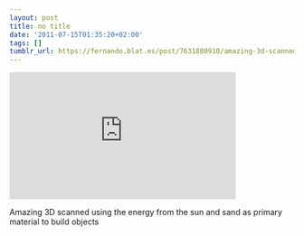 ```yaml
---
layout: post
title: no title
date: '2011-07-15T01:35:20+02:00'
tags: []
tumblr_url: https://fernando.blat.es/post/7631880910/amazing-3d-scanned-using-the-energy-from-the-sun
---
```

<iframe src="https://player.vimeo.com/video/25401444?title=0&amp;byline=0&amp;portrait=0&amp;app_id=122963" width="400" height="225" frameborder="0" allow="autoplay; fullscreen" allowfullscreen title="Markus Kayser - Solar Sinter Project"></iframe>  

Amazing 3D scanned using the energy from the sun and sand as primary material to build objects
